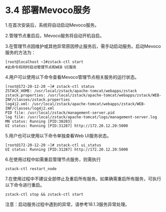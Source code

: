 # 3.4 部署Mevoco服务

1.在首次安装后，系统将自动启动Mevoco服务。

2.管理节点重启后，Mevoco服务将自动开机自启。

3.在管理节点因维护或其他异常原因停止服务后，需手动启动服务。启动Mevoco服务的方法为：
```
[root@localhost ~]#zstack-ctl start
#此命令将同时启动管理节点和WEB UI服务
```

4.用户可以使用以下命令查看Mevoco管理节点相关服务的运行状态。

```
[root@172-20-12-20 ~]# zstack-ctl status
ZSTACK_HOME: /usr/local/zstack/apache-tomcat/webapps/zstack
zstack.properties: /usr/local/zstack/apache-tomcat/webapps/zstack/WEB-INF/classes/zstack.properties
log4j2.xml: /usr/local/zstack/apache-tomcat/webapps/zstack/WEB-INF/classes/log4j2.xml
PID file: /usr/local/zstack/management-server.pid
log file: /usr/local/zstack/apache-tomcat/logs/management-server.log
MN status: Running [PID:30203]
UI status: Running [PID:31287] http://172.20.12.20:5000
```

5.用户也可以使用以下命令单独查看Web UI服务状态。

```
[root@172-20-12-20 ~]# zstack-ctl ui_status
UI status: Running [PID:31287] http://172.20.12.20:5000

```

6.在使用过程中如需重启管理节点服务，则需执行

```zstack-ctl restart_node```

7.在使用过程中不建议全部停止及重启所有服务。如果确需重启所有服务，可执行以下命令进行重启。

```zstack-ctl stop && zstack-ctl start``` 

注意：启动服务过程中遇到的异常，请参考18.1.3服务异常处理。
